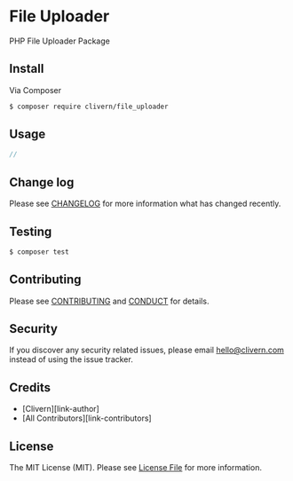 # File Uploader

PHP File Uploader Package

## Install

Via Composer

``` bash
$ composer require clivern/file_uploader
```

## Usage

``` php
//
```

## Change log

Please see [CHANGELOG](CHANGELOG.md) for more information what has changed recently.

## Testing

``` bash
$ composer test
```

## Contributing

Please see [CONTRIBUTING](CONTRIBUTING.md) and [CONDUCT](CONDUCT.md) for details.

## Security

If you discover any security related issues, please email hello@clivern.com instead of using the issue tracker.

## Credits

- [Clivern][link-author]
- [All Contributors][link-contributors]

## License

The MIT License (MIT). Please see [License File](LICENSE.md) for more information.
